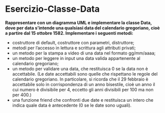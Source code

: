 # Esercizio-Classe-Data
**Rappresentare con un diagramma UML e implementare la classe Data, dove per data s’intende una qualsiasi data del calendario gregoriano, cioè a partire dal 15 ottobre 1582. Implementare i seguenti metodi:**
- costruttore di default, costruttore con parametri, distruttore;
- metodi per l’accesso in lettura e scrittura agli attributi privati;
- un metodo per la stampa a video di una data nel formato gg/mm/aaaa;
- un metodo per leggere in input una data valida appartenente al calendario gregoriano;
- un metodo per validare una data, che restituisca 0 se la data non è accettabile. (Le date accettabili sono quelle che rispettano le regole del calendario gregoriano. In particolare, si ricorda che il 29 febbraio è accettabile solo in corrispondenza di un anno bisestile, cioè un anno il cui numero è divisibile per 4, eccetto gli anni divisibili per 100 ma non per 400.)
- una funzione friend che confronti due date e restituisca un intero che indica quale data è antecedente (0 se le date sono uguali).
